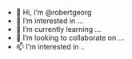 - 👋 Hi, I’m @robertgeorg
- 👀 I’m interested in ...
- 🌱 I’m currently learning ...
- 💞️ I’m looking to collaborate on ...
- 📫 I'm interested in ..

<!---
robertgeorg/robertgeorg is a ✨ special ✨ repository because its `README.md` (this file) appears on your GitHub profile.
You can click the Preview link to take a look at your changes.
--->
